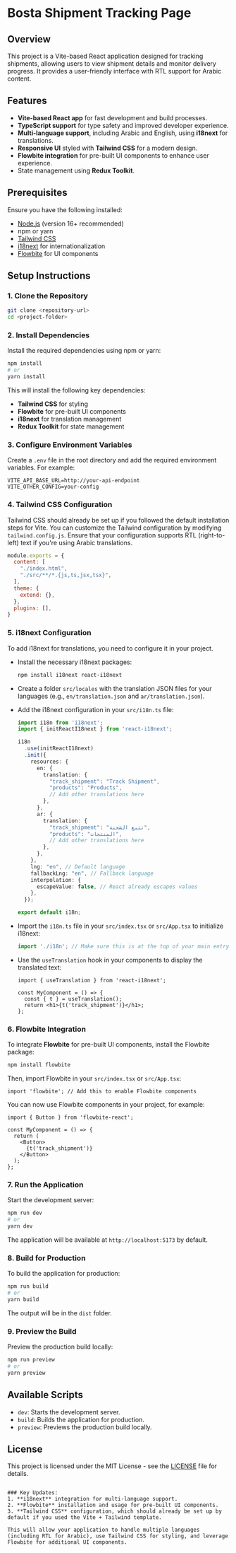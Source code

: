 # Bosta Shipment Tracking Page

## Overview
This project is a Vite-based React application designed for tracking shipments, allowing users to view shipment details and monitor delivery progress. It provides a user-friendly interface with RTL support for Arabic content.

## Features
- **Vite-based React app** for fast development and build processes.
- **TypeScript support** for type safety and improved developer experience.
- **Multi-language support**, including Arabic and English, using **i18next** for translations.
- **Responsive UI** styled with **Tailwind CSS** for a modern design.
- **Flowbite integration** for pre-built UI components to enhance user experience.
- State management using **Redux Toolkit**.

## Prerequisites
Ensure you have the following installed:
- [Node.js](https://nodejs.org/) (version 16+ recommended)
- npm or yarn
- [Tailwind CSS](https://tailwindcss.com/docs/installation)
- [i18next](https://www.i18next.com/) for internationalization
- [Flowbite](https://flowbite.com/) for UI components

## Setup Instructions

### 1. Clone the Repository
```bash
git clone <repository-url>
cd <project-folder>
```

### 2. Install Dependencies
Install the required dependencies using npm or yarn:
```bash
npm install
# or
yarn install
```

This will install the following key dependencies:
- **Tailwind CSS** for styling
- **Flowbite** for pre-built UI components
- **i18next** for translation management
- **Redux Toolkit** for state management

### 3. Configure Environment Variables
Create a `.env` file in the root directory and add the required environment variables. For example:
```
VITE_API_BASE_URL=http://your-api-endpoint
VITE_OTHER_CONFIG=your-config
```

### 4. Tailwind CSS Configuration
Tailwind CSS should already be set up if you followed the default installation steps for Vite. You can customize the Tailwind configuration by modifying `tailwind.config.js`. Ensure that your configuration supports RTL (right-to-left) text if you're using Arabic translations.

```javascript
module.exports = {
  content: [
    "./index.html",
    "./src/**/*.{js,ts,jsx,tsx}",
  ],
  theme: {
    extend: {},
  },
  plugins: [],
}
```

### 5. i18next Configuration
To add i18next for translations, you need to configure it in your project.

- Install the necessary i18next packages:
  ```bash
  npm install i18next react-i18next
  ```

- Create a folder `src/locales` with the translation JSON files for your languages (e.g., `en/translation.json` and `ar/translation.json`).

- Add the i18next configuration in your `src/i18n.ts` file:
  ```ts
  import i18n from 'i18next';
  import { initReactI18next } from 'react-i18next';

  i18n
    .use(initReactI18next)
    .init({
      resources: {
        en: {
          translation: {
            "track_shipment": "Track Shipment",
            "products": "Products",
            // Add other translations here
          },
        },
        ar: {
          translation: {
            "track_shipment": "تتبع الشحنة",
            "products": "المنتجات",
            // Add other translations here
          },
        },
      },
      lng: "en", // Default language
      fallbackLng: "en", // Fallback language
      interpolation: {
        escapeValue: false, // React already escapes values
      },
    });

  export default i18n;
  ```

- Import the `i18n.ts` file in your `src/index.tsx` or `src/App.tsx` to initialize i18next:
  ```ts
  import './i18n'; // Make sure this is at the top of your main entry file
  ```

- Use the `useTranslation` hook in your components to display the translated text:
  ```tsx
  import { useTranslation } from 'react-i18next';

  const MyComponent = () => {
    const { t } = useTranslation();
    return <h1>{t('track_shipment')}</h1>;
  };
  ```

### 6. Flowbite Integration
To integrate **Flowbite** for pre-built UI components, install the Flowbite package:

```bash
npm install flowbite
```

Then, import Flowbite in your `src/index.tsx` or `src/App.tsx`:

```tsx
import 'flowbite'; // Add this to enable Flowbite components
```

You can now use Flowbite components in your project, for example:

```tsx
import { Button } from 'flowbite-react';

const MyComponent = () => {
  return (
    <Button>
      {t('track_shipment')}
    </Button>
  );
};
```

### 7. Run the Application
Start the development server:
```bash
npm run dev
# or
yarn dev
```
The application will be available at `http://localhost:5173` by default.

### 8. Build for Production
To build the application for production:
```bash
npm run build
# or
yarn build
```
The output will be in the `dist` folder.

### 9. Preview the Build
Preview the production build locally:
```bash
npm run preview
# or
yarn preview
```

## Available Scripts
- `dev`: Starts the development server.
- `build`: Builds the application for production.
- `preview`: Previews the production build locally.

## License
This project is licensed under the MIT License - see the [LICENSE](LICENSE) file for details.
```

### Key Updates:
1. **i18next** integration for multi-language support.
2. **Flowbite** installation and usage for pre-built UI components.
3. **Tailwind CSS** configuration, which should already be set up by default if you used the Vite + Tailwind template.

This will allow your application to handle multiple languages (including RTL for Arabic), use Tailwind CSS for styling, and leverage Flowbite for additional UI components.
